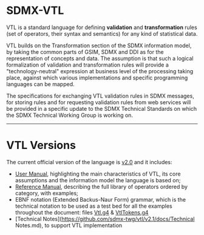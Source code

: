 # SDMX-VTL
VTL is a standard language for defining **validation** and **transformation** rules (set of operators, their syntax and semantics) for any kind of statistical data. 

VTL builds on the Transformation section of the SDMX information model, by taking the common parts of GSIM, SDMX and DDI as for the representation of concepts and data. The assumption is that such a logical formalization of validation and transformation rules will provide a "technology-neutral" expression at business level of the processing taking place, against which various implementations and specific programming languages can be mapped. 

The specifications for exchanging VTL validation rules in SDMX messages, for storing rules and for requesting validation rules from web services will be provided in a specific update to the SDMX Technical Standards on which the SDMX Technical Working Group is working on. 

--- 
# VTL Versions

The current official version of the language is [v2.0](https://github.com/sdmx-twg/vtl/tree/master/v2.1) and it includes:

* [User Manual](https://github.com/sdmx-twg/vtl/v2.1/docs/reference_manual), highlighting the main characteristics of VTL, its core assumptions and the information model the language is based on;
* [Reference Manual](https://github.com/sdmx-twg/vtl/v2.1/docs/reference_manual), describing the full library of operators ordered by category, with examples;
* EBNF notation (Extended Backus-Naur Form) grammar, which is the technical notation to be used as a test bed for all the examples throughout the document: files [Vtl.g4](v2.0/src/main/antlr4/org/sdmx/vtl/Vtl.g4) & [VtlTokens.g4](v2.0/src/main/antlr4/org/sdmx/vtl/VtlTokens.g4)
* [Technical Notes](https://github.com/sdmx-twg/vtl/v2.1/docs/Technical Notes.md), to support VTL implementation
